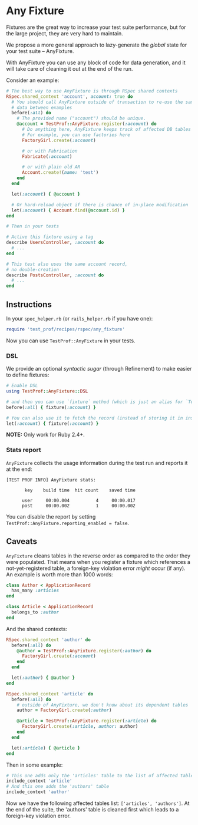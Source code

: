# Any Fixture

Fixtures are the great way to increase your test suite performance, but for the large project, they are very hard to maintain.

We propose a more general approach to lazy-generate the _global_ state for your test suite – AnyFixture.

With AnyFixture you can use any block of code for data generation, and it will take care of cleaning it out at the end of the run.

Consider an example:

```ruby
# The best way to use AnyFixture is through RSpec shared contexts
RSpec.shared_context 'account', account: true do
  # You should call AnyFixture outside of transaction to re-use the same
  # data between examples
  before(:all) do
    # The provided name ("account") should be unique.
    @account = TestProf::AnyFixture.register(:account) do
      # Do anything here, AnyFixture keeps track of affected DB tables
      # For example, you can use factories here
      FactoryGirl.create(:account)

      # or with Fabrication
      Fabricate(:account)

      # or with plain old AR
      Account.create!(name: 'test')
    end
  end

  let(:account) { @account }

  # Or hard-reload object if there is chance of in-place modification
  let(:account) { Account.find(@account.id) }
end

# Then in your tests

# Active this fixture using a tag
describe UsersController, :account do
  # ...
end

# This test also uses the same account record,
# no double-creation
describe PostsController, :account do
  # ...
end
```

## Instructions

In your `spec_helper.rb` (or `rails_helper.rb` if you have one):

```ruby
require 'test_prof/recipes/rspec/any_fixture'
```

Now you can use `TestProf::AnyFixture` in your tests.

### DSL

We provide an optional _syntactic sugar_ (through Refinement) to make easier to define fixtures:

```ruby
# Enable DSL
using TestProf::AnyFixture::DSL

# and then you can use `fixture` method (which is just an alias for `TestProf::AnyFixture.register`)
before(:all) { fixture(:account) }

# You can also use it to fetch the record (instead of storing it in instance variable)
let(:account) { fixture(:account) }
```

**NOTE:** Only work for Ruby 2.4+.

### Stats report

`AnyFixture` collects the usage information during the test run and reports it at the end:


```
[TEST PROF INFO] AnyFixture stats:

       key    build time  hit count    saved time

      user     00:00.004          4     00:00.017
      post     00:00.002          1     00:00.002
```

You can disable the report by setting `TestProf::AnyFixture.reporting_enabled = false`.

## Caveats

`AnyFixture` cleans tables in the reverse order as compared to the order they were populated. That
means when you register a fixture which references a not-yet-registered table, a
foreign-key violation error *might* occur (if any). An example is worth more than 1000
words:

```ruby
class Author < ApplicationRecord
  has_many :articles
end

class Article < ApplicationRecord
  belongs_to :author
end
```

And the shared contexts:

```ruby
RSpec.shared_context 'author' do
  before(:all) do
    @author = TestProf::AnyFixture.register(:author) do
      FactoryGirl.create(:account)
    end
  end

  let(:author) { @author }
end

RSpec.shared_context 'article' do
  before(:all) do
    # outside of AnyFixture, we don't know about its dependent tables
    author = FactoryGirl.create(:author)

    @article = TestProf::AnyFixture.register(:article) do
      FactoryGirl.create(:article, author: author)
    end
  end

  let(:article) { @article }
end
```

Then in some example:

```ruby
# This one adds only the 'articles' table to the list of affected tables
include_context 'article'
# And this one adds the 'authors' table
include_context 'author'
```

Now we have the following affected tables list: `['articles', 'authors']`. At the end of the suite, the 'authors' table is cleaned first which leads to a foreign-key violation error.
